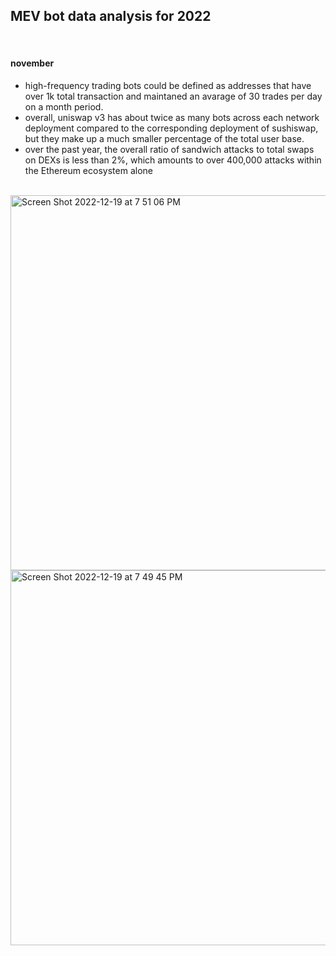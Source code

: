 ## MEV bot data analysis for 2022

<br>


#### november

* high-frequency trading bots could be defined as addresses that have over 1k total transaction and maintaned an avarage of 30 trades per day on a month period.
* overall, uniswap v3 has about twice as many bots across each network deployment compared to the corresponding deployment of sushiswap, but they make up a much smaller percentage of the total user base.
* over the past year, the overall ratio of sandwich attacks to total swaps on DEXs is less than 2%, which amounts to over 400,000 attacks within the Ethereum ecosystem alone

<br>

<img width="600" alt="Screen Shot 2022-12-19 at 7 51 06 PM" src="https://user-images.githubusercontent.com/1130416/208579763-6b0ea2fe-f048-4755-9e0b-4062f9122179.png">

<br>


<img width="600" alt="Screen Shot 2022-12-19 at 7 49 45 PM" src="https://user-images.githubusercontent.com/1130416/208579890-e9f9e9ac-d6ef-4591-b07a-e122de68ded2.png">

<br>

